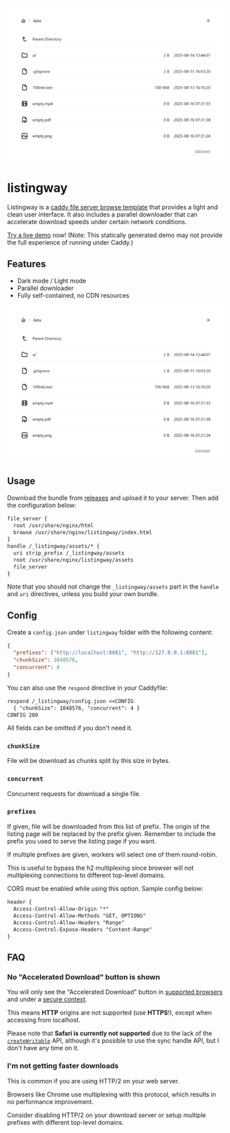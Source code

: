 <picture>
  <source media="(prefers-color-scheme: dark)" srcset="./promote/dark.webp" type="image/webp">
  <source media="(prefers-color-scheme: dark)" srcset="./promote/dark.png" type="image/png">
  <source media="(prefers-color-scheme: light)" srcset="./promote/light.webp" type="image/webp">
  <source media="(prefers-color-scheme: light)" srcset="./promote/light.png" type="image/png">
  <img alt="Screenshot of listingway showing its light and clean user interface." src="./promote/light.png">
</picture>

# listingway

Listingway is a [caddy file server browse template](https://caddyserver.com/docs/caddyfile/directives/file_server) that provides a light and clean user interface. It also includes a parallel downloader that can accelerate download speeds under certain network conditions.

[Try a live demo](https://oott123.github.io/listingway/) now! (Note: This statically generated demo may not provide the full experience of running under Caddy.)

## Features

- Dark mode / Light mode
- Parallel downloader
- Fully self-contained, no CDN resources

<picture>
  <source media="(prefers-color-scheme: dark)" srcset="./promote/dark_dialog.webp" type="image/webp">
  <source media="(prefers-color-scheme: dark)" srcset="./promote/dark_dialog.png" type="image/png">
  <source media="(prefers-color-scheme: light)" srcset="./promote/light_dialog.webp" type="image/webp">
  <source media="(prefers-color-scheme: light)" srcset="./promote/light_dialog.png" type="image/png">
  <img alt="Screenshot of listingway showing the download dialog." src="./promote/light.png">
</picture>

## Usage

Download the bundle from [releases](https://github.com/oott123/listingway/releases/latest) and upload it to your server. Then add the configuration below:

```caddy
file_server {
  root /usr/share/nginx/html
  browse /usr/share/nginx/listingway/index.html
}
handle /_listingway/assets/* {
  uri strip_prefix /_listingway/assets
  root /usr/share/nginx/listingway/assets
  file_server
}
```

Note that you should not change the `_listingway/assets` part in the `handle` and `uri` directives, unless you build your own bundle.

## Config

Create a `config.json` under `listingway` folder with the following content:

```json
{
  "prefixes": ["http://localhost:8081", "http://127.0.0.1:8081"],
  "chunkSize": 1048576,
  "concurrent": 4
}
```

You can also use the `respond` directive in your Caddyfile:

```caddy
respond /_listingway/config.json <<CONFIG
  { "chunkSize": 1048576, "concurrent": 4 }
CONFIG 200
```

All fields can be omitted if you don't need it.

### `chunkSize`

File will be download as chunks split by this size in bytes.

### `concurrent`

Concurrent requests for download a single file.

### `prefixes`

If given, file will be downloaded from this list of prefix. The origin of the listing page will be replaced by the prefix given. Remember to include the prefix you used to serve the listing page if you want.

If multiple prefixes are given, workers will select one of them round-robin.

This is useful to bypass the h2 multiplexing since browser will not multiplexing connections to different top-level domains.

CORS must be enabled while using this option. Sample config below:

```caddy
header {
  Access-Control-Allow-Origin "*"
  Access-Control-Allow-Methods "GET, OPTIONS"
  Access-Control-Allow-Headers "Range"
  Access-Control-Expose-Headers "Content-Range"
}
```

## FAQ

### No "Accelerated Download" button is shown

You will only see the "Accelerated Download" button in [supported browsers](https://developer.mozilla.org/en-US/docs/Web/API/Window/showSaveFilePicker#browser_compatibility) and under a [secure context](https://www.w3.org/TR/secure-contexts/).

This means **HTTP** origins are not supported (use **HTTPS**!), except when accessing from localhost.

Please note that **Safari is currently not supported** due to the lack of the [`createWritable`](https://developer.mozilla.org/en-US/docs/Web/API/FileSystemFileHandle/createWritable) API, although it's possible to use the sync handle API, but I don't have any time on it.

### I'm not getting faster downloads

This is common if you are using HTTP/2 on your web server.

Browsers like Chrome use multiplexing with this protocol, which results in no performance improvement.

Consider disabling HTTP/2 on your download server or setup multiple prefixes with different top-level domains.
